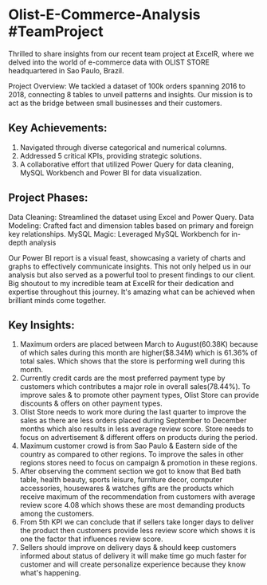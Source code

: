 # Olist-E-Commerce-Analysis #TeamProject 

Thrilled to share insights from our recent team project at ExcelR, where we delved into the world of e-commerce data with OLIST STORE headquartered in Sao Paulo, Brazil.

Project Overview: We tackled a dataset of 100k orders spanning 2016 to 2018, connecting 8 tables to unveil patterns and insights. Our mission is to act as the bridge between small businesses and their customers. 

## Key Achievements:
1. Navigated through diverse categorical and numerical columns.
2. Addressed 5 critical KPIs, providing strategic solutions.
3. A collaborative effort that utilized Power Query for data cleaning, MySQL Workbench and Power BI for data visualization.

## Project Phases:
Data Cleaning: Streamlined the dataset using Excel and Power Query.
Data Modeling: Crafted fact and dimension tables based on primary and foreign key relationships.
MySQL Magic: Leveraged MySQL Workbench for in-depth analysis

Our Power BI report is a visual feast, showcasing a variety of charts and graphs to effectively communicate insights. This not only helped us in our analysis but also served as a powerful tool to present findings to our client.
Big shoutout to my incredible team at ExcelR for their dedication and expertise throughout this journey. It's amazing what can be achieved when brilliant minds come together.

## Key Insights:

1. Maximum orders are placed between March to August(60.38K) because of which sales during this month are higher($8.34M) which is 61.36% of total sales. Which shows that the store is performing well during this month.
2. Currently credit cards are the most preferred payment type by customers which contributes a major role in overall sales(78.44%). To improve sales & to promote other payment types, Olist Store can provide discounts & offers on other payment types.
3. Olist Store needs to work more during the last quarter to improve the sales as there are less orders placed during September to December months which also results in less average review score. Store needs to focus on advertisement & different offers on products during the period.
4. Maximum customer crowd is from Sao Paulo & Eastern side of the country as compared to other regions. To improve the sales in other regions stores need to focus on campaign & promotion in these regions.
5. After observing the comment section we got to know that Bed bath table, health beauty, sports leisure, furniture decor, computer accessories, housewares & watches gifts are the products which receive maximum of the recommendation from customers with average review score 4.08 which shows these are most demanding products among the customers.
6. From 5th KPI we can conclude that if sellers take longer days to deliver the product then customers provide less review score which shows it is one the factor that influences review score.
7. Sellers should improve on delivery days & should keep customers informed about status of delivery it will make time go much faster for customer and will create personalize experience because they know what's happening.


